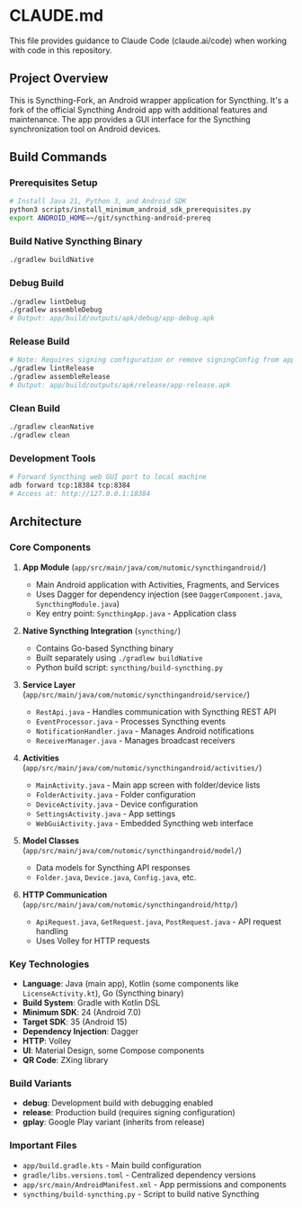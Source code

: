 # CLAUDE.md

This file provides guidance to Claude Code (claude.ai/code) when working with code in this repository.

## Project Overview

This is Syncthing-Fork, an Android wrapper application for Syncthing. It's a fork of the official Syncthing Android app with additional features and maintenance. The app provides a GUI interface for the Syncthing synchronization tool on Android devices.

## Build Commands

### Prerequisites Setup
```bash
# Install Java 21, Python 3, and Android SDK
python3 scripts/install_minimum_android_sdk_prerequisites.py
export ANDROID_HOME=~/git/syncthing-android-prereq
```

### Build Native Syncthing Binary
```bash
./gradlew buildNative
```

### Debug Build
```bash
./gradlew lintDebug
./gradlew assembleDebug
# Output: app/build/outputs/apk/debug/app-debug.apk
```

### Release Build
```bash
# Note: Requires signing configuration or remove signingConfig from app/build.gradle.kts
./gradlew lintRelease
./gradlew assembleRelease
# Output: app/build/outputs/apk/release/app-release.apk
```

### Clean Build
```bash
./gradlew cleanNative
./gradlew clean
```

### Development Tools
```bash
# Forward Syncthing web GUI port to local machine
adb forward tcp:18384 tcp:8384
# Access at: http://127.0.0.1:18384
```

## Architecture

### Core Components

1. **App Module** (`app/src/main/java/com/nutomic/syncthingandroid/`)
   - Main Android application with Activities, Fragments, and Services
   - Uses Dagger for dependency injection (see `DaggerComponent.java`, `SyncthingModule.java`)
   - Key entry point: `SyncthingApp.java` - Application class

2. **Native Syncthing Integration** (`syncthing/`)
   - Contains Go-based Syncthing binary
   - Built separately using `./gradlew buildNative`
   - Python build script: `syncthing/build-syncthing.py`

3. **Service Layer** (`app/src/main/java/com/nutomic/syncthingandroid/service/`)
   - `RestApi.java` - Handles communication with Syncthing REST API
   - `EventProcessor.java` - Processes Syncthing events
   - `NotificationHandler.java` - Manages Android notifications
   - `ReceiverManager.java` - Manages broadcast receivers

4. **Activities** (`app/src/main/java/com/nutomic/syncthingandroid/activities/`)
   - `MainActivity.java` - Main app screen with folder/device lists
   - `FolderActivity.java` - Folder configuration
   - `DeviceActivity.java` - Device configuration
   - `SettingsActivity.java` - App settings
   - `WebGuiActivity.java` - Embedded Syncthing web interface

5. **Model Classes** (`app/src/main/java/com/nutomic/syncthingandroid/model/`)
   - Data models for Syncthing API responses
   - `Folder.java`, `Device.java`, `Config.java`, etc.

6. **HTTP Communication** (`app/src/main/java/com/nutomic/syncthingandroid/http/`)
   - `ApiRequest.java`, `GetRequest.java`, `PostRequest.java` - API request handling
   - Uses Volley for HTTP requests

### Key Technologies
- **Language**: Java (main app), Kotlin (some components like `LicenseActivity.kt`), Go (Syncthing binary)
- **Build System**: Gradle with Kotlin DSL
- **Minimum SDK**: 24 (Android 7.0)
- **Target SDK**: 35 (Android 15)
- **Dependency Injection**: Dagger
- **HTTP**: Volley
- **UI**: Material Design, some Compose components
- **QR Code**: ZXing library

### Build Variants
- **debug**: Development build with debugging enabled
- **release**: Production build (requires signing configuration)
- **gplay**: Google Play variant (inherits from release)

### Important Files
- `app/build.gradle.kts` - Main build configuration
- `gradle/libs.versions.toml` - Centralized dependency versions
- `app/src/main/AndroidManifest.xml` - App permissions and components
- `syncthing/build-syncthing.py` - Script to build native Syncthing